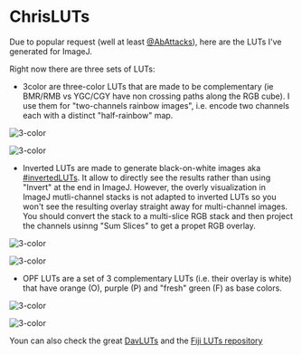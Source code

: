 # ChrisLUTs

Due to popular request (well at least [@AbAttacks](https://twitter.com/AbAttacks/status/941068029433180160)), here are the LUTs I've generated for ImageJ.

Right now there are three sets of LUTs:
* 3color are three-color LUTs that are made to be complementary (ie BMR/RMB vs YGC/CGY have non crossing paths along the RGB cube). I use them for "two-channels rainbow images", i.e. encode two channels each with a distinct "half-rainbow" map.

![3-color](http://www.neurocytolab.org/up/Github/ChrisLUTs_3-color.tif)

![3-color](http://www.neurocytolab.org/up/Github/ChrisLUTs_3color_Image.jpg)


* Inverted LUTs are made to generate black-on-white images aka [#invertedLUTs](https://twitter.com/search?q=%23invertedLUT&src=typd). It allow to directly see the results rather than using "Invert" at the end in ImageJ. However, the overly visualization in ImageJ mutli-channel stacks is not adapted to inverted LUTs so you won't see the resulting overlay straight away for multi-channel images. You should convert the stack to a multi-slice RGB stack and then project the channels usinng "Sum Slices" to get a propet RGB overlay.

![3-color](http://www.neurocytolab.org/up/Github/ChrisLUTs_Inverted.tif)

![3-color](http://www.neurocytolab.org/up/Github/ChrisLUTs_Inverted_Image.png)

* OPF LUTs are a set of 3 complementary LUTs (i.e. their overlay is white) that have orange (O), purple (P) and "fresh" green (F) as base colors.

![3-color](http://www.neurocytolab.org/up/Github/ChrisLUTs_OPF.tif)

![3-color](http://www.neurocytolab.org/up/Github/ChrisLUTs_OPF_Image.png)

Youn can also check the great [DavLUTs](https://github.com/quokka79/DavLUT) and the [Fiji LUTs repository](https://github.com/fiji/fiji/tree/master/luts)

